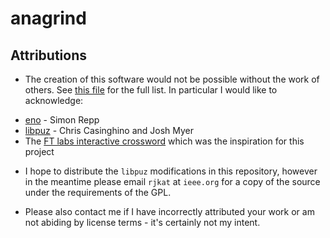 # anagrind

## Attributions
* The creation of this software would not be possible without the work of others. See [this file](licences/README.md) for the full list. In particular I would like to acknowledge:
- [eno](https://eno-lang.org/about) - Simon Repp
- [libpuz](https://github.com/ccasin/hpuz/tree/master/contrib/libpuz) - Chris Casinghino and Josh Myer
- The [FT labs interactive crossword](https://labs.ft.com/experiment/2018/03/23/crosswords.html) which was the inspiration for this project

* I hope to distribute the `libpuz` modifications in this repository, however in the meantime please email `rjkat` at `ieee.org` for a copy of the source under the requirements of the GPL.

* Please also contact me if I have incorrectly attributed your work or am not abiding by license terms - it's certainly not my intent.



